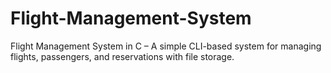 # Flight-Management-System
Flight Management System in C – A simple CLI-based system for managing flights, passengers, and reservations with file storage.
